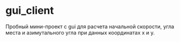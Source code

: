 # gui_client
Пробный мини-проект c gui для расчета начальной скорости, угла места и азимутального угла при данных координатах x и y.
